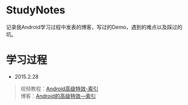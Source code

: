 # StudyNotes
记录我Android学习过程中发表的博客，写过的Demo，遇到的难点以及踩过的坑。
# 学习过程
- 2015.2.28<br/>
 > 视频教程：[Android高级特效-索引](http://www.imooc.com/learn/493)<br/>
 > 博客：[Android的高级特效—索引](http://blog.csdn.net/lockjo/article/details/50759937)